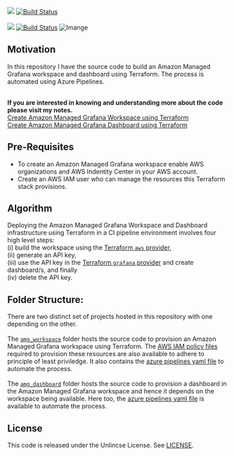 
![](https://img.shields.io/badge/Amazon%20Managed%20Grafana%20Workspace-BuildStatus-informational) 
[![Build Status](https://littlecoding.visualstudio.com/Open-Project/_apis/build/status/kunduso.aws_managed_grafana_workspace_dashboard?branchName=main)](https://littlecoding.visualstudio.com/Open-Project/_build/latest?definitionId=33&branchName=main)<br />
<br />![](https://img.shields.io/badge/Amazon%20Managed%20Grafana%20Dashboard-BuildStatus-informational)
[![Build Status](https://littlecoding.visualstudio.com/Open-Project/_apis/build/status/kunduso.aws_managed_grafana_workspace_dashboard.dashboard?branchName=main)](https://littlecoding.visualstudio.com/Open-Project/_build/latest?definitionId=34&branchName=main)
![Imange](https://skdevops.files.wordpress.com/2022/12/68-image-1-1.png)
## Motivation
In this repository I have the source code to build an Amazon Managed Grafana workspace and dashboard using Terraform. The process is automated using Azure Pipelines.

<br />**If you are interested in knowing and understanding more about the code please visit my notes.**
<br />[Create Amazon Managed Grafana Workspace using Terraform](https://skundunotes.com/2022/11/12/create-an-amazon-managed-grafana-workspace-using-terraform/)
<br />[Create Amazon Managed Grafana Dashboard using Terraform](https://skundunotes.com/2022/12/03/create-an-amazon-managed-grafana-dashboard-using-terraform-and-azure-pipelines/)
## Pre-Requisites
* To create an Amazon Managed Grafana workspace enable AWS organizations and AWS Indentity Center in your AWS account.
* Create an AWS IAM user who can manage the resources this Terraform stack provisions.

## Algorithm
Deploying the Amazon Managed Grafana Workspace and Dashboard infrastructure using Terraform in a CI pipeline environment involves four high level steps: 
<br />(i) build the workspace using the [Terraform `aws` provider](https://registry.terraform.io/providers/hashicorp/aws/latest/docs), 
<br />(ii) generate an API key, 
<br />(iii) use the API key in the [Terraform `grafana` provider](https://registry.terraform.io/providers/grafana/grafana/latest/docs) and create dashboard/s, and finally 
<br />(iv) delete the API key.

## Folder Structure:
There are two distinct set of projects hosted in this repository with one depending on the other.<br />
<br />The [`amg_workspace`](./amg_workspace) folder hosts the source code to provision an Amazon Managed Grafana workspace using Terraform. The [AWS IAM policy files](./amg_workspace/user-policy-files/) required to provision these resources are also available to adhere to principle of least priviledge. It also contains the [azure pipelines yaml file](./amg_workspace/azure-pipelines-workspace.yml) to automate the process.<br />
<br /> The [`amg_dashboard`](./amg_dashboard/) folder hosts the source code to provision a dashboard in the Amazon Managed Grafana workspace and hence it depends on the workspace being available. Here too, the [azure pipelines yaml file](./amg_dashboard/azure-pipelines-dashboard.yml) is available to automate the process.
## License
This code is released under the Unlincse License. See [LICENSE](LICENSE).